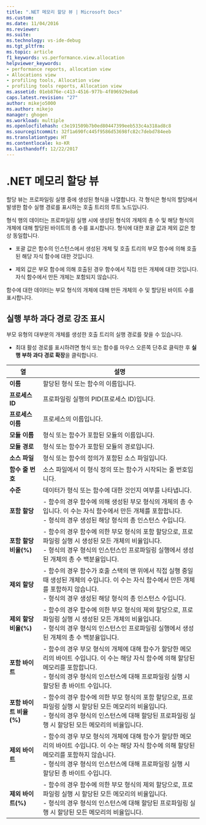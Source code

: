 ```yaml
---
title: ".NET 메모리 할당 뷰 | Microsoft Docs"
ms.custom: 
ms.date: 11/04/2016
ms.reviewer: 
ms.suite: 
ms.technology: vs-ide-debug
ms.tgt_pltfrm: 
ms.topic: article
f1_keywords: vs.performance.view.allocation
helpviewer_keywords:
- performance reports, allocation view
- Allocations view
- profiling tools, Allocation view
- profiling tools reports, Allocation view
ms.assetid: 01eb876e-c413-4516-977b-4f896929e8a6
caps.latest.revision: "27"
author: mikejo5000
ms.author: mikejo
manager: ghogen
ms.workload: multiple
ms.openlocfilehash: c3e191509b7b0ed80447399eeb533c4a318ad8c8
ms.sourcegitcommit: 32f1a690fc445f9586d53698fc82c7debd784eeb
ms.translationtype: HT
ms.contentlocale: ko-KR
ms.lasthandoff: 12/22/2017
---
```

# <a name="net-memory-allocations-view"></a>.NET 메모리 할당 뷰
할당 뷰는 프로파일링 실행 중에 생성된 형식을 나열합니다. 각 형식은 형식의 할당에서 발생한 함수 실행 경로를 표시하는 호출 트리의 루트 노드입니다.  
  
 형식 행의 데이터는 프로파일링 실행 시에 생성된 형식의 개체의 총 수 및 해당 형식의 개체에 대해 할당된 바이트의 총 수를 표시합니다. 형식에 대한 포괄 값과 제외 값은 항상 동일합니다.  
  
-   포괄 값은 함수의 인스턴스에서 생성된 개체 및 호출 트리의 부모 함수에 의해 호출된 해당 자식 함수에 대한 것입니다.  
  
-   제외 값은 부모 함수에 의해 호출된 경우 함수에서 직접 만든 개체에 대한 것입니다. 자식 함수에서 만든 개체는 포함되지 않습니다.  
  
 함수에 대한 데이터는 부모 형식의 개체에 대해 만든 개체의 수 및 할당된 바이트 수를 표시합니다.  
  
## <a name="highlighting-the-execution-hot-path"></a>실행 부하 과다 경로 강조 표시  
 부모 유형의 대부분의 개체를 생성한 호출 트리의 실행 경로를 찾을 수 있습니다.  
  
-   최대 활성 경로를 표시하려면 형식 또는 함수를 마우스 오른쪽 단추로 클릭한 후 **실행 부하 과다 경로 확장**을 클릭합니다.  
  
|열|설명|  
|------------|-----------------|  
|**이름**|할당된 형식 또는 함수의 이름입니다.|  
|**프로세스 ID**|프로파일링 실행의 PID(프로세스 ID)입니다.|  
|**프로세스 이름**|프로세스의 이름입니다.|  
|**모듈 이름**|형식 또는 함수가 포함된 모듈의 이름입니다.|  
|**모듈 경로**|형식 또는 함수가 포함된 모듈의 경로입니다.|  
|**소스 파일**|형식 또는 함수의 정의가 포함된 소스 파일입니다.|  
|**함수 줄 번호**|소스 파일에서 이 형식 정의 또는 함수가 시작되는 줄 번호입니다.|  
|**수준**|데이터가 형식 또는 함수에 대한 것인지 여부를 나타냅니다.|  
|**포함 할당**|-   함수의 경우 함수에 의해 생성된 부모 형식의 개체의 총 수입니다. 이 수는 자식 함수에서 만든 개체를 포함합니다.<br />-   형식의 경우 생성된 해당 형식의 총 인스턴스 수입니다.|  
|**포함 할당 비율(%)**|-   함수의 경우 함수에 의한 부모 형식의 포함 할당으로, 프로파일링 실행 시 생성된 모든 개체의 비율입니다.<br />-   형식의 경우 형식의 인스턴스인 프로파일링 실행에서 생성된 개체의 총 수 백분율입니다.|  
|**제외 할당**|-   함수의 경우 함수가 호출 스택의 맨 위에서 직접 실행 중일 때 생성된 개체의 수입니다. 이 수는 자식 함수에서 만든 개체를 포함하지 않습니다.<br />-   형식의 경우 생성된 해당 형식의 총 인스턴스 수입니다.|  
|**제외 할당 비율(%)**|-   함수의 경우 함수에 의한 부모 형식의 제외 할당으로, 프로파일링 실행 시 생성된 모든 개체의 비율입니다.<br />-   형식의 경우 형식의 인스턴스인 프로파일링 실행에서 생성된 개체의 총 수 백분율입니다.|  
|**포함 바이트**|-   함수의 경우 부모 형식의 개체에 대해 함수가 할당한 메모리의 바이트 수입니다. 이 수는 해당 자식 함수에 의해 할당된 메모리를 포함합니다.<br />-   형식의 경우 형식의 인스턴스에 대해 프로파일링 실행 시 할당된 총 바이트 수입니다.|  
|**포함 바이트 비율(%)**|-   함수의 경우 함수에 의한 부모 형식의 포함 할당으로, 프로파일링 실행 시 할당된 모든 메모리의 비율입니다.<br />-   형식의 경우 형식의 인스턴스에 대해 할당된 프로파일링 실행 시 할당된 모든 메모리의 비율입니다.|  
|**제외 바이트**|-   함수의 경우 부모 형식의 개체에 대해 함수가 할당한 메모리의 바이트 수입니다. 이 수는 해당 자식 함수에 의해 할당된 메모리를 포함하지 않습니다.<br />-   형식의 경우 형식의 인스턴스에 대해 프로파일링 실행 시 할당된 총 바이트 수입니다.|  
|**제외 바이트(%)**|-   함수의 경우 함수에 의한 부모 형식의 제외 할당으로, 프로파일링 실행 시 할당된 모든 메모리의 비율입니다.<br />-   형식의 경우 형식의 인스턴스에 대해 할당된 프로파일링 실행 시 할당된 모든 메모리의 비율입니다.|